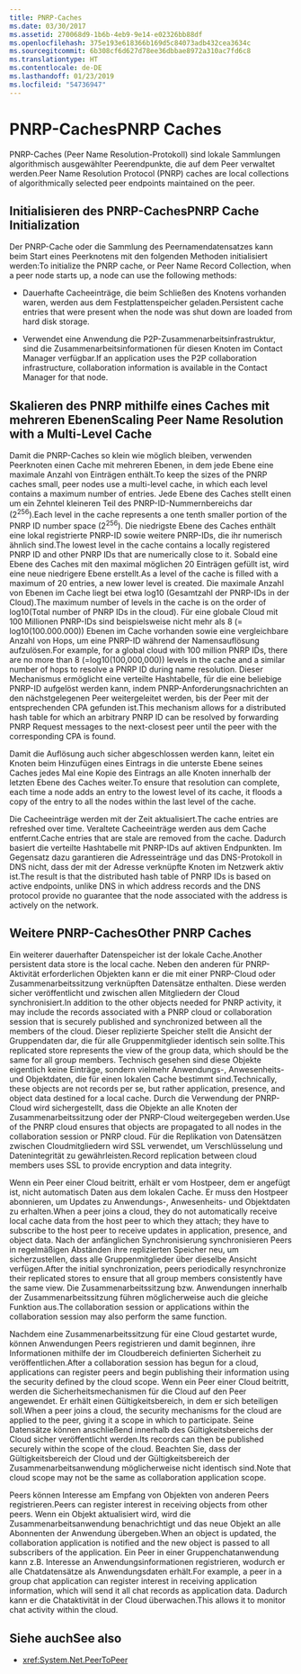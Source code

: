 ```yaml
---
title: PNRP-Caches
ms.date: 03/30/2017
ms.assetid: 270068d9-1b6b-4eb9-9e14-e02326bb88df
ms.openlocfilehash: 375e193e618366b169d5c84073adb432cea3634c
ms.sourcegitcommit: 6b308cf6d627d78ee36dbbae8972a310ac7fd6c8
ms.translationtype: HT
ms.contentlocale: de-DE
ms.lasthandoff: 01/23/2019
ms.locfileid: "54736947"
---
```

# <a name="pnrp-caches"></a><span data-ttu-id="e61ab-102">PNRP-Caches</span><span class="sxs-lookup"><span data-stu-id="e61ab-102">PNRP Caches</span></span>
<span data-ttu-id="e61ab-103">PNRP-Caches (Peer Name Resolution-Protokoll) sind lokale Sammlungen algorithmisch ausgewählter Peerendpunkte, die auf dem Peer verwaltet werden.</span><span class="sxs-lookup"><span data-stu-id="e61ab-103">Peer Name Resolution Protocol (PNRP) caches are local collections of algorithmically selected peer endpoints maintained on the peer.</span></span>  
  
## <a name="pnrp-cache-initialization"></a><span data-ttu-id="e61ab-104">Initialisieren des PNRP-Caches</span><span class="sxs-lookup"><span data-stu-id="e61ab-104">PNRP Cache Initialization</span></span>  
 <span data-ttu-id="e61ab-105">Der PNRP-Cache oder die Sammlung des Peernamendatensatzes kann beim Start eines Peerknotens mit den folgenden Methoden initialisiert werden:</span><span class="sxs-lookup"><span data-stu-id="e61ab-105">To initialize the PNRP cache, or Peer Name Record Collection, when a peer node starts up, a node can use the following methods:</span></span>  
  
-   <span data-ttu-id="e61ab-106">Dauerhafte Cacheeinträge, die beim Schließen des Knotens vorhanden waren, werden aus dem Festplattenspeicher geladen.</span><span class="sxs-lookup"><span data-stu-id="e61ab-106">Persistent cache entries that were present when the node was shut down are loaded from hard disk storage.</span></span>  
  
-   <span data-ttu-id="e61ab-107">Verwendet eine Anwendung die P2P-Zusammenarbeitsinfrastruktur, sind die Zusammenarbeitsinformationen für diesen Knoten im Contact Manager verfügbar.</span><span class="sxs-lookup"><span data-stu-id="e61ab-107">If an application uses the P2P collaboration infrastructure, collaboration information is available in the Contact Manager for that node.</span></span>  
  
## <a name="scaling-peer-name-resolution-with-a-multi-level-cache"></a><span data-ttu-id="e61ab-108">Skalieren des PNRP mithilfe eines Caches mit mehreren Ebenen</span><span class="sxs-lookup"><span data-stu-id="e61ab-108">Scaling Peer Name Resolution with a Multi-Level Cache</span></span>  
 <span data-ttu-id="e61ab-109">Damit die PNRP-Caches so klein wie möglich bleiben, verwenden Peerknoten einen Cache mit mehreren Ebenen, in dem jede Ebene eine maximale Anzahl von Einträgen enthält.</span><span class="sxs-lookup"><span data-stu-id="e61ab-109">To keep the sizes of the PNRP caches small, peer nodes use a multi-level cache, in which each level contains a maximum number of entries.</span></span> <span data-ttu-id="e61ab-110">Jede Ebene des Caches stellt einen um ein Zehntel kleineren Teil des PNRP-ID-Nummernbereichs dar (2<sup>256</sup>).</span><span class="sxs-lookup"><span data-stu-id="e61ab-110">Each level in the cache represents a one tenth smaller portion of the PNRP ID number space (2<sup>256</sup>).</span></span> <span data-ttu-id="e61ab-111">Die niedrigste Ebene des Caches enthält eine lokal registrierte PNRP-ID sowie weitere PNRP-IDs, die ihr numerisch ähnlich sind.</span><span class="sxs-lookup"><span data-stu-id="e61ab-111">The lowest level in the cache contains a locally registered PNRP ID and other PNRP IDs that are numerically close to it.</span></span> <span data-ttu-id="e61ab-112">Sobald eine Ebene des Caches mit den maximal möglichen 20 Einträgen gefüllt ist, wird eine neue niedrigere Ebene erstellt.</span><span class="sxs-lookup"><span data-stu-id="e61ab-112">As a level of the cache is filled with a maximum of 20 entries, a new lower level is created.</span></span> <span data-ttu-id="e61ab-113">Die maximale Anzahl von Ebenen im Cache liegt bei etwa log10 (Gesamtzahl der PNRP-IDs in der Cloud).</span><span class="sxs-lookup"><span data-stu-id="e61ab-113">The maximum number of levels in the cache is on the order of log10(Total number of PNRP IDs in the cloud).</span></span> <span data-ttu-id="e61ab-114">Für eine globale Cloud mit 100 Millionen PNRP-IDs sind beispielsweise nicht mehr als 8 (= log10(100.000.000)) Ebenen im Cache vorhanden sowie eine vergleichbare Anzahl von Hops, um eine PNRP-ID während der Namensauflösung aufzulösen.</span><span class="sxs-lookup"><span data-stu-id="e61ab-114">For example, for a global cloud with 100 million PNRP IDs, there are no more than 8 (=log10(100,000,000)) levels in the cache and a similar number of hops to resolve a PNRP ID during name resolution.</span></span> <span data-ttu-id="e61ab-115">Dieser Mechanismus ermöglicht eine verteilte Hashtabelle, für die eine beliebige PNRP-ID aufgelöst werden kann, indem PNRP-Anforderungsnachrichten an den nächstgelegenen Peer weitergeleitet werden, bis der Peer mit der entsprechenden CPA gefunden ist.</span><span class="sxs-lookup"><span data-stu-id="e61ab-115">This mechanism allows for a distributed hash table for which an arbitrary PNRP ID can be resolved by forwarding PNRP Request messages to the next-closest peer until the peer with the corresponding CPA is found.</span></span>  
  
 <span data-ttu-id="e61ab-116">Damit die Auflösung auch sicher abgeschlossen werden kann, leitet ein Knoten beim Hinzufügen eines Eintrags in die unterste Ebene seines Caches jedes Mal eine Kopie des Eintrags an alle Knoten innerhalb der letzten Ebene des Caches weiter.</span><span class="sxs-lookup"><span data-stu-id="e61ab-116">To ensure that resolution can complete, each time a node adds an entry to the lowest level of its cache, it floods a copy of the entry to all the nodes within the last level of the cache.</span></span>  
  
 <span data-ttu-id="e61ab-117">Die Cacheeinträge werden mit der Zeit aktualisiert.</span><span class="sxs-lookup"><span data-stu-id="e61ab-117">The cache entries are refreshed over time.</span></span> <span data-ttu-id="e61ab-118">Veraltete Cacheeinträge werden aus dem Cache entfernt.</span><span class="sxs-lookup"><span data-stu-id="e61ab-118">Cache entries that are stale are removed from the cache.</span></span> <span data-ttu-id="e61ab-119">Dadurch basiert die verteilte Hashtabelle mit PNRP-IDs auf aktiven Endpunkten. Im Gegensatz dazu garantieren die Adresseinträge und das DNS-Protokoll in DNS nicht, dass der mit der Adresse verknüpfte Knoten im Netzwerk aktiv ist.</span><span class="sxs-lookup"><span data-stu-id="e61ab-119">The result is that the distributed hash table of PNRP IDs is based on active endpoints, unlike DNS in which address records and the DNS protocol provide no guarantee that the node associated with the address is actively on the network.</span></span>  
  
## <a name="other-pnrp-caches"></a><span data-ttu-id="e61ab-120">Weitere PNRP-Caches</span><span class="sxs-lookup"><span data-stu-id="e61ab-120">Other PNRP Caches</span></span>  
 <span data-ttu-id="e61ab-121">Ein weiterer dauerhafter Datenspeicher ist der lokale Cache.</span><span class="sxs-lookup"><span data-stu-id="e61ab-121">Another persistent data store is the local cache.</span></span>  <span data-ttu-id="e61ab-122">Neben den anderen für PNRP-Aktivität erforderlichen Objekten kann er die mit einer PNRP-Cloud oder Zusammenarbeitssitzung verknüpften Datensätze enthalten. Diese werden sicher veröffentlicht und zwischen allen Mitgliedern der Cloud synchronisiert.</span><span class="sxs-lookup"><span data-stu-id="e61ab-122">In addition to the other objects needed for PNRP activity, it may include the records associated with a PNRP cloud or collaboration session that is securely published and synchronized between all the members of the cloud.</span></span> <span data-ttu-id="e61ab-123">Dieser replizierte Speicher stellt die Ansicht der Gruppendaten dar, die für alle Gruppenmitglieder identisch sein sollte.</span><span class="sxs-lookup"><span data-stu-id="e61ab-123">This replicated store represents the view of the group data, which should be the same for all group members.</span></span> <span data-ttu-id="e61ab-124">Technisch gesehen sind diese Objekte eigentlich keine Einträge, sondern vielmehr Anwendungs-, Anwesenheits- und Objektdaten, die für einen lokalen Cache bestimmt sind.</span><span class="sxs-lookup"><span data-stu-id="e61ab-124">Technically, these objects are not records per se, but rather application, presence, and object data destined for a local cache.</span></span> <span data-ttu-id="e61ab-125">Durch die Verwendung der PNRP-Cloud wird sichergestellt, dass die Objekte an alle Knoten der Zusammenarbeitssitzung oder der PNRP-Cloud weitergegeben werden.</span><span class="sxs-lookup"><span data-stu-id="e61ab-125">Use of the PNRP cloud ensures that objects are propagated to all nodes in the collaboration session or PNRP cloud.</span></span>  <span data-ttu-id="e61ab-126">Für die Replikation von Datensätzen zwischen Cloudmitgliedern wird SSL verwendet, um Verschlüsselung und Datenintegrität zu gewährleisten.</span><span class="sxs-lookup"><span data-stu-id="e61ab-126">Record replication between cloud members uses SSL to provide encryption and data integrity.</span></span>  
  
 <span data-ttu-id="e61ab-127">Wenn ein Peer einer Cloud beitritt, erhält er vom Hostpeer, dem er angefügt ist, nicht automatisch Daten aus dem lokalen Cache. Er muss den Hostpeer abonnieren, um Updates zu Anwendungs-, Anwesenheits- und Objektdaten zu erhalten.</span><span class="sxs-lookup"><span data-stu-id="e61ab-127">When a peer joins a cloud, they do not automatically receive local cache data from the host peer to which they attach; they have to subscribe to the host peer to receive updates in application, presence, and object data.</span></span> <span data-ttu-id="e61ab-128">Nach der anfänglichen Synchronisierung synchronisieren Peers in regelmäßigen Abständen ihre replizierten Speicher neu, um sicherzustellen, dass alle Gruppenmitglieder über dieselbe Ansicht verfügen.</span><span class="sxs-lookup"><span data-stu-id="e61ab-128">After the initial synchronization, peers periodically resynchronize their replicated stores to ensure that all group members consistently have the same view.</span></span>  <span data-ttu-id="e61ab-129">Die Zusammenarbeitssitzung bzw. Anwendungen innerhalb der Zusammenarbeitssitzung führen möglicherweise auch die gleiche Funktion aus.</span><span class="sxs-lookup"><span data-stu-id="e61ab-129">The collaboration session or applications within the collaboration session may also perform the same function.</span></span>  
  
 <span data-ttu-id="e61ab-130">Nachdem eine Zusammenarbeitssitzung für eine Cloud gestartet wurde, können Anwendungen Peers registrieren und damit beginnen, ihre Informationen mithilfe der im Cloudbereich definierten Sicherheit zu veröffentlichen.</span><span class="sxs-lookup"><span data-stu-id="e61ab-130">After a collaboration session has begun for a cloud, applications can register peers and begin publishing their information using the security defined by the cloud scope.</span></span> <span data-ttu-id="e61ab-131">Wenn ein Peer einer Cloud beitritt, werden die Sicherheitsmechanismen für die Cloud auf den Peer angewendet. Er erhält einen Gültigkeitsbereich, in dem er sich beteiligen soll.</span><span class="sxs-lookup"><span data-stu-id="e61ab-131">When a peer joins a cloud, the security mechanisms for the cloud are applied to the peer, giving it a scope in which to participate.</span></span>  <span data-ttu-id="e61ab-132">Seine Datensätze können anschließend innerhalb des Gültigkeitsbereichs der Cloud sicher veröffentlicht werden.</span><span class="sxs-lookup"><span data-stu-id="e61ab-132">Its records can then be published securely within the scope of the cloud.</span></span> <span data-ttu-id="e61ab-133">Beachten Sie, dass der Gültigkeitsbereich der Cloud und der Gültigkeitsbereich der Zusammenarbeitsanwendung möglicherweise nicht identisch sind.</span><span class="sxs-lookup"><span data-stu-id="e61ab-133">Note that cloud scope may not be the same as collaboration application scope.</span></span>  
  
 <span data-ttu-id="e61ab-134">Peers können Interesse am Empfang von Objekten von anderen Peers registrieren.</span><span class="sxs-lookup"><span data-stu-id="e61ab-134">Peers can register interest in receiving objects from other peers.</span></span> <span data-ttu-id="e61ab-135">Wenn ein Objekt aktualisiert wird, wird die Zusammenarbeitsanwendung benachrichtigt und das neue Objekt an alle Abonnenten der Anwendung übergeben.</span><span class="sxs-lookup"><span data-stu-id="e61ab-135">When an object is updated, the collaboration application is notified and the new object is passed to all subscribers of the application.</span></span> <span data-ttu-id="e61ab-136">Ein Peer in einer Gruppenchatanwendung kann z.B. Interesse an Anwendungsinformationen registrieren, wodurch er alle Chatdatensätze als Anwendungsdaten erhält.</span><span class="sxs-lookup"><span data-stu-id="e61ab-136">For example, a peer in a group chat application can register interest in receiving application information, which will send it all chat records as application data.</span></span>  <span data-ttu-id="e61ab-137">Dadurch kann er die Chataktivität in der Cloud überwachen.</span><span class="sxs-lookup"><span data-stu-id="e61ab-137">This allows it to monitor chat activity within the cloud.</span></span>  
  
## <a name="see-also"></a><span data-ttu-id="e61ab-138">Siehe auch</span><span class="sxs-lookup"><span data-stu-id="e61ab-138">See also</span></span>
- <xref:System.Net.PeerToPeer>
